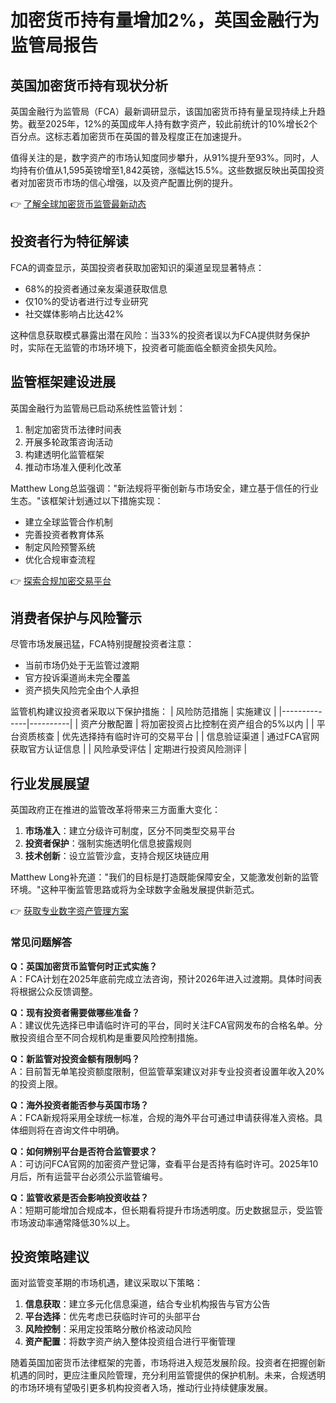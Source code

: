 # 加密货币持有量增加2%，英国金融行为监管局报告

## 英国加密货币持有现状分析

英国金融行为监管局（FCA）最新调研显示，该国加密货币持有量呈现持续上升趋势。截至2025年，12%的英国成年人持有数字资产，较此前统计的10%增长2个百分点。这标志着加密货币在英国的普及程度正在加速提升。

值得关注的是，数字资产的市场认知度同步攀升，从91%提升至93%。同时，人均持有价值从1,595英镑增至1,842英镑，涨幅达15.5%。这些数据反映出英国投资者对加密货币市场的信心增强，以及资产配置比例的提升。

👉 [了解全球加密货币监管最新动态](https://bit.ly/okx_welcome)

## 投资者行为特征解读

FCA的调查显示，英国投资者获取加密知识的渠道呈现显著特点：
- 68%的投资者通过亲友渠道获取信息
- 仅10%的受访者进行过专业研究
- 社交媒体影响占比达42%

这种信息获取模式暴露出潜在风险：当33%的投资者误以为FCA提供财务保护时，实际在无监管的市场环境下，投资者可能面临全额资金损失风险。

## 监管框架建设进展

英国金融行为监管局已启动系统性监管计划：
1. 制定加密货币法律时间表
2. 开展多轮政策咨询活动
3. 构建透明化监管框架
4. 推动市场准入便利化改革

Matthew Long总监强调："新法规将平衡创新与市场安全，建立基于信任的行业生态。"该框架计划通过以下措施实现：
- 建立全球监管合作机制
- 完善投资者教育体系
- 制定风险预警系统
- 优化合规审查流程

👉 [探索合规加密交易平台](https://bit.ly/okx_welcome)

## 消费者保护与风险警示

尽管市场发展迅猛，FCA特别提醒投资者注意：
- 当前市场仍处于无监管过渡期
- 官方投诉渠道尚未完全覆盖
- 资产损失风险完全由个人承担

监管机构建议投资者采取以下保护措施：
| 风险防范措施 | 实施建议 |
|--------------|----------|
| 资产分散配置 | 将加密投资占比控制在资产组合的5%以内 |
| 平台资质核查 | 优先选择持有临时许可的交易平台 |
| 信息验证渠道 | 通过FCA官网获取官方认证信息 |
| 风险承受评估 | 定期进行投资风险测评 |

## 行业发展展望

英国政府正在推进的监管改革将带来三方面重大变化：
1. **市场准入**：建立分级许可制度，区分不同类型交易平台
2. **投资者保护**：强制实施透明化信息披露规则
3. **技术创新**：设立监管沙盒，支持合规区块链应用

Matthew Long补充道："我们的目标是打造既能保障安全，又能激发创新的监管环境。"这种平衡监管思路或将为全球数字金融发展提供新范式。

👉 [获取专业数字资产管理方案](https://bit.ly/okx_welcome)

### 常见问题解答

**Q：英国加密货币监管何时正式实施？**  
A：FCA计划在2025年底前完成立法咨询，预计2026年进入过渡期。具体时间表将根据公众反馈调整。

**Q：现有投资者需要做哪些准备？**  
A：建议优先选择已申请临时许可的平台，同时关注FCA官网发布的合格名单。分散投资组合至不同合规机构是重要风险控制措施。

**Q：新监管对投资金额有限制吗？**  
A：目前暂无单笔投资额度限制，但监管草案建议对非专业投资者设置年收入20%的投资上限。

**Q：海外投资者能否参与英国市场？**  
A：FCA新规将采用全球统一标准，合规的海外平台可通过申请获得准入资格。具体细则将在咨询文件中明确。

**Q：如何辨别平台是否符合监管要求？**  
A：可访问FCA官网的加密资产登记簿，查看平台是否持有临时许可。2025年10月后，所有运营平台必须公示监管编号。

**Q：监管收紧是否会影响投资收益？**  
A：短期可能增加合规成本，但长期看将提升市场透明度。历史数据显示，受监管市场波动率通常降低30%以上。

## 投资策略建议

面对监管变革期的市场机遇，建议采取以下策略：
1. **信息获取**：建立多元化信息渠道，结合专业机构报告与官方公告
2. **平台选择**：优先考虑已获临时许可的头部平台
3. **风险控制**：采用定投策略分散价格波动风险
4. **资产配置**：将数字资产纳入整体投资组合进行平衡管理

随着英国加密货币法律框架的完善，市场将进入规范发展阶段。投资者在把握创新机遇的同时，更应注重风险管理，充分利用监管提供的保护机制。未来，合规透明的市场环境有望吸引更多机构投资者入场，推动行业持续健康发展。